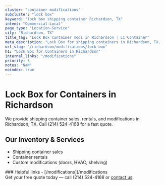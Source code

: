 ```yaml
---
cluster: "container modifications"
subcluster: "lock box"
keyword: "lock box shipping container Richardson, TX"
intent: "Commercial-Local"
page_type: "Location-Service"
city: "Richardson, TX"
title_tag: "Lock Box container mods in Richardson | LC Container"
meta_description: "Lock Box for shipping containers in Richardson, TX. Local fabrication & pro install. LC Container — Since 2003. Get a quote."
url_slug: "/richardson/modifications/lock-box"
h1: "Lock Box for Containers in Richardson"
internal_links: "/modifications"
priority: 3
notes: "NaN"
noindex: true
---
```


# Lock Box for Containers in Richardson

We provide shipping container sales, rentals, and modifications in Richardson, TX. Call (214) 524-4168 for a fast quote.

## Our Inventory & Services
- Shipping container sales
- Container rentals
- Custom modifications (doors, HVAC, shelving)

<div data-section="internal-links">
### Helpful links
- [/modifications](/modifications
</div>

<div data-section="cta">
Get your free quote today — call (214) 524-4168 or <a href="/contact">contact us</a>.
</div>

<script type="application/ld+json">{"@context":"https://schema.org","@type":"FAQPage","mainEntity":[{"@type":"Question","name":"How much does delivery cost in Richardson, TX?","acceptedAnswer":{"@type":"Answer","text":"Delivery costs vary by distance and container size. Most deliveries in Richardson, TX range from $150-$300. Call (214) 524-4168 for an exact quote based on your specific location."}},{"@type":"Question","name":"Do you offer financing or payment plans?","acceptedAnswer":{"@type":"Answer","text":"We accept major credit cards, checks, and can discuss commercial terms for bulk purchases. Call (214) 524-4168 to discuss options."}},{"@type":"Question","name":"Can you customize containers in Richardson, TX?","acceptedAnswer":{"@type":"Answer","text":"Yes — we perform modifications like doors, HVAC, insulation, and shelving. Request a custom quote at (214) 524-4168 or via our contact form."}}]}</script>
